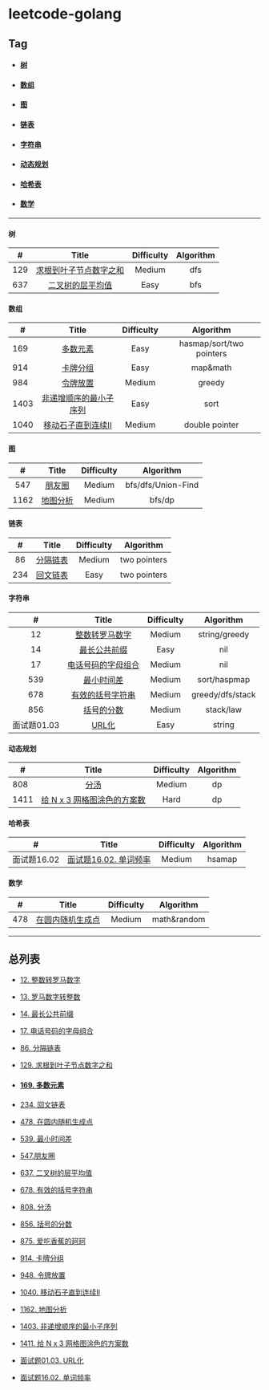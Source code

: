 # leetcode-golang

## Tag

- ####  [树](#tree)

- #### [数组](#array)

- #### [图](#Graph)

- #### [链表](#linkedList)

- #### [字符串](#String)

- #### [动态规划](#Dp)

- #### [哈希表](#hasmap)

- #### [数学](#math)

------

#### <span id="tree">树</span>

| #    |                            Title                             | Difficulty | Algorithm |
| ---- | :----------------------------------------------------------: | :--------: | :-------: |
| 129  | [求根到叶子节点数字之和](../../tree/master/leetcode2/求根到叶子节点数字之和/求根到叶子节点数字之和.md) |   Medium   |    dfs    |
| 637  | [ 二叉树的层平均值](../../tree/master/leetcode2/二叉树的层平均值/二叉树的层平均值.md) |    Easy    |    bfs    |



#### <span id="array">数组</span>

| #    |                            Title                             | Difficulty |        Algorithm         |
| ---- | :----------------------------------------------------------: | :--------: | :----------------------: |
| 169  | [多数元素](../../tree/master/leetcode2/多数元素/多数元素.md) |    Easy    | hasmap/sort/two pointers |
| 914  | [卡牌分组](../../tree/master/leetcode2/卡牌分组/卡牌分组.md) |    Easy    |         map&math         |
| 984  | [ 令牌放置](../../tree/master/leetcode2/令牌放置/令牌放置.md) |   Medium   |          greedy          |
| 1403 | [非递增顺序的最小子序列](../../tree/master/leetcode2/非递增顺序的最小子序列/非递增顺序的最小子序列.md) |    Easy    |           sort           |
| 1040 | [移动石子直到连续II](../../tree/master/leetcode2/移动石子直到连续II/移动石子直到连续II.md) |   Medium   |      double pointer      |



#### <span id="Graph">图</span>

|  #   |                            Title                             | Difficulty |     Algorithm      |
| :--: | :----------------------------------------------------------: | :--------: | :----------------: |
| 547  |    [朋友圈](../../tree/master/leetcode2/朋友圈/朋友圈.md)    |   Medium   | bfs/dfs/Union-Find |
| 1162 | [地图分析](../../tree/master/leetcode2/地图分析/地图分析.md) |   Medium   |       bfs/dp       |



#### <span id="linkedList">链表</span>

|  #   |                            Title                             | Difficulty |  Algorithm   |
| :--: | :----------------------------------------------------------: | :--------: | :----------: |
|  86  | [分隔链表](../../tree/master/leetcode2/分隔链表/分隔链表.MD) |   Medium   | two pointers |
| 234  | [回文链表](../../tree/master/leetcode2/回文链表/回文链表.md) |    Easy    | two pointers |

#### <span id="String">字符串</span>

|      #      |                            Title                             | Difficulty |    Algorithm     |
| :---------: | :----------------------------------------------------------: | :--------: | :--------------: |
|     12      | [整数转罗马数字](../../tree/master/leetcode2/整数转罗马数字/整数转罗马数字.md) |   Medium   |  string/greedy   |
|     14      | [最长公共前缀](../../tree/master/leetcode2/最长公共前缀/最长公共前缀.md) |    Easy    |       nil        |
|     17      | [电话号码的字母组合](../../tree/master/leetcode2/电话号码的字母组合/电话号码的字母组合.md) |   Medium   |       nil        |
|     539     | [最小时间差](../../tree/master/leetcode2/最小时间差/最小时间差.md) |   Medium   |   sort/haspmap   |
|     678     | [有效的括号字符串](../../tree/master/leetcode2/有效的括号字符串/有效的括号字符串.md) |   Medium   | greedy/dfs/stack |
|     856     | [括号的分数](../../tree/master/leetcode2/括号的分数/括号的分数.md) |   Medium   |    stack/law     |
| 面试题01.03 |     [URL化](../../tree/master/leetcode2/URL化/URL化.md)      |    Easy    |      string      |



#### <span id="Dp">动态规划</span>

| #    |                            Title                             | Difficulty | Algorithm |
| ---- | :----------------------------------------------------------: | :--------: | :-------: |
| 808  |       [分汤](../../tree/master/leetcode2/分汤/分汤.md)       |   Medium   |    dp     |
| 1411 | [给 N x 3 网格图涂色的方案数](../../tree/master/leetcode2/网格图涂色的方案数/网格图涂色的方案数.md) |    Hard    |    dp     |

#### 

#### <span id="hasmap">哈希表</span>

| #           |                            Title                             | Difficulty | Algorithm |
| ----------- | :----------------------------------------------------------: | :--------: | :-------: |
| 面试题16.02 | [面试题16.02. 单词频率](../../tree/master/leetcode2/单词频率/单词频率.md) |   Medium   |  hsamap   |

#### 

#### <span id="math">数学</span>

| #    |                            Title                             | Difficulty |  Algorithm  |
| ---- | :----------------------------------------------------------: | :--------: | :---------: |
| 478  | [在圆内随机生成点](../../tree/master/leetcode2/在圆内随机生成点/在圆内随机生成点.md) |   Medium   | math&random |

------




## 总列表

* [12. 整数转罗马数字](../../tree/master/leetcode2/整数转罗马数字/整数转罗马数字.md)

* [13. 罗马数字转整数](../../tree/master/leetcode2/罗马数字转整数)

* [14. 最长公共前缀](../../tree/master/leetcode2/最长公共前缀/最长公共前缀.md)

* [17. 电话号码的字母组合](../../tree/master/leetcode2/电话号码的字母组合/电话号码的字母组合.md)

* [86. 分隔链表](../../tree/master/leetcode2/分隔链表/分隔链表.md)

* [129. 求根到叶子节点数字之和](../../tree/master/leetcode2/求根到叶子节点数字之和/求根到叶子节点数字之和.md)

* #### [169. 多数元素](../../tree/master/leetcode2/多数元素/多数元素.md)

* [234. 回文链表](../../tree/master/leetcode2/回文链表/回文链表.md)

* [478. 在圆内随机生成点](../../tree/master/leetcode2/在圆内随机生成点/在圆内随机生成点.md)

* [539. 最小时间差](../../tree/master/leetcode2/最小时间差/最小时间差.md)

* [547.朋友圈](../../tree/master/leetcode2/朋友圈/朋友圈.md)

* [637. 二叉树的层平均值](../../tree/master/leetcode2/二叉树的层平均值/二叉树的层平均值.md)

* [678. 有效的括号字符串](../../tree/master/leetcode2/有效的括号字符串/有效的括号字符串.md)

* [808. 分汤](../../tree/master/leetcode2/分汤/分汤.md)

* [856. 括号的分数](../../tree/master/leetcode2/括号的分数/括号的分数.md)

* [875. 爱吃香蕉的珂珂](../../tree/master/leetcode2/爱吃香蕉的珂珂/爱吃香蕉的珂珂.md)

* [914. 卡牌分组](../../tree/master/leetcode2/卡牌分组/卡牌分组.md)

* [948. 令牌放置](../../tree/master/leetcode2/令牌放置/令牌放置.md)

* [1040. 移动石子直到连续II](../../tree/master/leetcode2/移动石子直到连续II/移动石子直到连续II.md)

* [1162. 地图分析](../../tree/master/leetcode2/地图分析/地图分析.md)

* [1403. 非递增顺序的最小子序列](../../tree/master/leetcode2/非递增顺序的最小子序列/非递增顺序的最小子序列.md)

* [1411. 给 N x 3 网格图涂色的方案数](../../tree/master/leetcode2/网格图涂色的方案数/网格图涂色的方案数.md)

* [面试题01.03. URL化](../../tree/master/leetcode2/URL化/URL化.md)

* [面试题16.02. 单词频率](../../tree/master/leetcode2/单词频率/单词频率.md)

